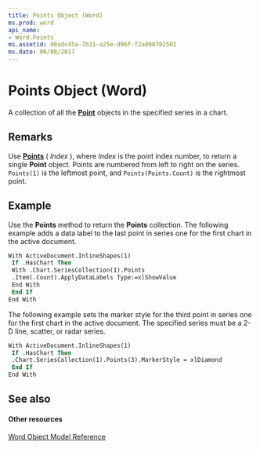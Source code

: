 ```yaml
---
title: Points Object (Word)
ms.prod: word
api_name:
- Word.Points
ms.assetid: d0adc45a-7b31-a25e-d96f-f2a098702501
ms.date: 06/08/2017
---
```



# Points Object (Word)

A collection of all the  **[Point](Word.Point.md)** objects in the specified series in a chart.


## Remarks

Use  **[Points](Word.Series.Points.md)** ( _Index_ ), where _Index_ is the point index number, to return a single **Point** object. Points are numbered from left to right on the series. `Points(1)` is the leftmost point, and `Points(Points.Count)` is the rightmost point.


## Example

Use the  **Points** method to return the **Points** collection. The following example adds a data label to the last point in series one for the first chart in the active document.


```vb
With ActiveDocument.InlineShapes(1) 
 If .HasChart Then 
 With .Chart.SeriesCollection(1).Points 
 .Item(.Count).ApplyDataLabels Type:=xlShowValue 
 End With 
 End If 
End With
```

 The following example sets the marker style for the third point in series one for the first chart in the active document. The specified series must be a 2-D line, scatter, or radar series.




```vb
With ActiveDocument.InlineShapes(1) 
 If .HasChart Then 
 .Chart.SeriesCollection(1).Points(3).MarkerStyle = xlDiamond 
 End If 
End With
```


## See also


#### Other resources


[Word Object Model Reference](http://msdn.microsoft.com/library/be452561-b436-bb9b-6f94-3faa9a74a6fd%28Office.15%29.aspx)


